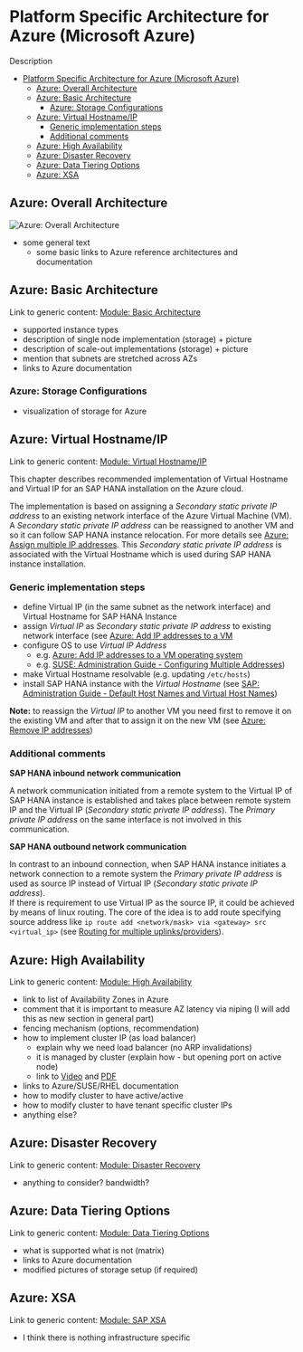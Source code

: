 # Platform Specific Architecture for Azure (Microsoft Azure)

Description

- [Platform Specific Architecture for Azure (Microsoft Azure)](#platform-specific-architecture-for-azure-microsoft-azure)
  - [Azure: Overall Architecture](#azure-overall-architecture)
  - [Azure: Basic Architecture](#azure-basic-architecture)
    - [Azure: Storage Configurations](#azure-storage-configurations)
  - [Azure: Virtual Hostname/IP](#azure-virtual-hostnameip)
    - [Generic implementation steps](#generic-implementation-steps)
    - [Additional comments](#additional-comments)
  - [Azure: High Availability](#azure-high-availability)
  - [Azure: Disaster Recovery](#azure-disaster-recovery)
  - [Azure: Data Tiering Options](#azure-data-tiering-options)
  - [Azure: XSA](#azure-xsa)

## Azure: Overall Architecture

![Azure: Overall Architecture](../../images/arch-azure-overall.png)

- some general text
  - some basic links to Azure reference architectures and documentation

## Azure: Basic Architecture

Link to generic content: [Module: Basic Architecture](pages/generic_architecture/module_basic_architecture.md#module-basic-architecture)

- supported instance types
- description of single node implementation (storage) + picture
- description of scale-out implementations (storage) + picture
- mention that subnets are stretched across AZs
- links to Azure documentation

### Azure: Storage Configurations

- visualization of storage for Azure

## Azure: Virtual Hostname/IP

Link to generic content: [Module: Virtual Hostname/IP](pages/generic_architecture/module_virtual_hostname.md#module-virtual-hostnameip)

This chapter describes recommended implementation of Virtual Hostname and Virtual IP for an SAP HANA installation on the Azure cloud.

The implementation is based on assigning a _Secondary static private IP address_ to an existing network interface of the Azure Virtual Machine (VM). A _Secondary static private IP address_ can be reassigned to another VM and so it can follow SAP HANA instance relocation. For more details see [Azure: Assign multiple IP addresses](https://docs.microsoft.com/en-us/azure/virtual-network/virtual-network-multiple-ip-addresses-portal). This _Secondary static private IP address_ is associated with the Virtual Hostname which is used during SAP HANA instance installation.

### Generic implementation steps 

- define Virtual IP (in the same subnet as the network interface) and Virtual Hostname for SAP HANA Instance
- assign _Virtual IP_ as _Secondary static private IP address_ to existing network interface (see [Azure: Add IP addresses to a VM](https://docs.microsoft.com/en-us/azure/virtual-network/virtual-network-multiple-ip-addresses-portal#add)
- configure OS to use _Virtual IP Address_ 
  - e.g. [Azure: Add IP addresses to a VM operating system](https://docs.microsoft.com/en-us/azure/virtual-network/virtual-network-multiple-ip-addresses-portal#os-config)
  - e.g. [SUSE: Administration Guide - Configuring Multiple Addresses](https://documentation.suse.com/sles/12-SP4/single-html/SLES-admin/index.html#sec-basicnet-yast-configure-addresses))
- make Virtual Hostname resolvable (e.g. updating `/etc/hosts`)
- install SAP HANA instance with the _Virtual Hostname_ (see [SAP: Administration Guide - Default Host Names and Virtual Host Names](https://help.sap.com/viewer/6b94445c94ae495c83a19646e7c3fd56/2.0.04/en-US/aa7e697ccf214852a283a75126c34370.html))

**Note:** to reassign the _Virtual IP_ to another VM you need first to remove it on the existing VM and after that to assign it on the new VM (see [Azure: Remove IP addresses](https://docs.microsoft.com/en-us/azure/virtual-network/virtual-network-network-interface-addresses#remove-ip-addresses))

### Additional comments

**SAP HANA inbound network communication**

A network communication initiated from a remote system to the Virtual IP of SAP HANA instance is established and takes place between remote system IP and the Virtual IP (_Secondary static private IP address_). 
The _Primary private IP address_ on the same interface is not involved in this communication.

**SAP HANA outbound network communication**

In contrast to an inbound connection, when SAP HANA instance initiates a network connection to a remote system the _Primary private IP address_ is used as source IP instead of Virtual IP (_Secondary static private IP address_).  
If there is requirement to use Virtual IP as the source IP, it could be achieved by means of linux routing. The core of the idea is to add route specifying source address like `ip route add <network/mask> via <gateway> src <virtual_ip>` (see [Routing for multiple uplinks/providers](https://www.tldp.org/HOWTO/Adv-Routing-HOWTO/lartc.rpdb.multiple-links.html#AEN258)).

## Azure: High Availability

Link to generic content: [Module: High Availability](pages/generic_architecture/module_high_availability.md#module-high-availability)

- link to list of Availability Zones in Azure
- comment that it is important to measure AZ latency via niping (I will add this as new section in general part)
- fencing mechanism (options, recommendation)
- how to implement cluster IP (as load balancer)
  - explain why we need load balancer (no ARP invalidations)
  - it is managed by cluster (explain how - but opening port on active node)
  - link to [Video](https://youtu.be/axyPUGS7Wu4) and [PDF](https://www.suse.com/media/presentation/TUT1134_Microsoft_Azure_and_SUSE_HAE%20_When_Availability_Matters.pdf)
- links to Azure/SUSE/RHEL documentation
- how to modify cluster to have active/active
- how to modify cluster to have tenant specific cluster IPs
- anything else?

## Azure: Disaster Recovery

Link to generic content: [Module: Disaster Recovery](pages/generic_architecture/module_disaster_recovery.md#module-disaster-recovery)

- anything to consider? bandwidth?

## Azure: Data Tiering Options

Link to generic content: [Module: Data Tiering Options](pages/generic_architecture/module_data_tiering.md#module-data-tiering-options)

- what is supported what is not (matrix)
- links to Azure documentation
- modified pictures of storage setup (if required)

## Azure: XSA

Link to generic content: [Module: SAP XSA](pages/generic_architecture/module_xsa.md#module-sap-xsa)

- I think there is nothing infrastructure specific
